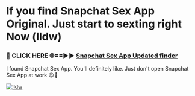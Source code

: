 # If you find Snapchat Sex App Original. Just start to sexting right Now (lldw)

<h3>🔴 CLICK HERE 🌐==►► <a href="https://tinyurl.com/mtbk5fxa" rel="nofollow">Snapchat Sex App Updated finder</a></h3>

I found Snapchat Sex App. You'll definitely like. Just don't open Snapchat Sex App at work 😉💬

[![lldw](https://i.imgur.com/Q8WKrnY.jpeg)](https://tinyurl.com/mtbk5fxa)
